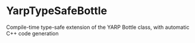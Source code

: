 # YarpTypeSafeBottle
Compile-time type-safe extension of the YARP Bottle class, with automatic C++ code generation
